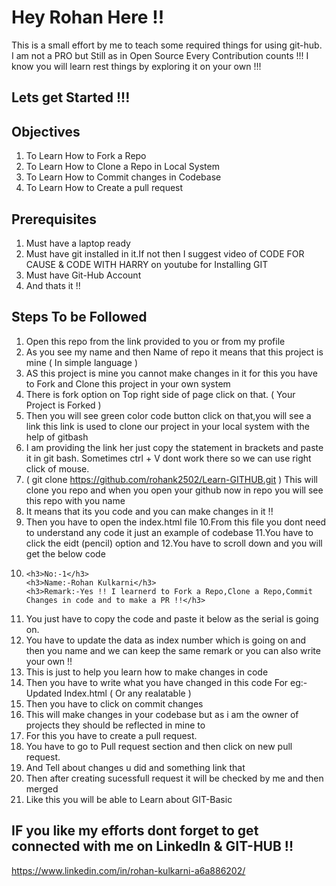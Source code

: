 # Hey Rohan Here !!
  This is a small effort by me to teach some required things for using git-hub.
  I am not a PRO but Still as in Open Source Every Contribution counts !!!
  I know you will learn rest things by exploring it on your own !!!
## Lets get Started !!!

## Objectives 
1. To Learn How to Fork a Repo 
2. To Learn How to  Clone a Repo in Local System 
3. To Learn How to Commit changes in Codebase 
4. To Learn How to Create a pull request 

## Prerequisites 
1. Must have a laptop ready
2. Must have git installed in it.If not then I suggest video of CODE FOR CAUSE & CODE WITH HARRY on youtube  for Installing GIT
3. Must have Git-Hub Account 
4. And thats it !!

## Steps To be Followed 
1. Open this repo from the link provided to you or from my profile 
2. As you see my name and then Name of repo it means that this project is mine ( In simple language )
3. AS this project is mine you  cannot make changes in it for this you have to Fork and Clone this project in your own system 
4. There is fork option on Top right side of page click on that. ( Your Project is Forked )
5. Then you will see green color code button click on that,you will see a link this link is used to clone our project in your local system with the help of gitbash
6. I am providing the link her just copy the statement in brackets and paste it in git bash. Sometimes ctrl + V dont work there  so we can use right click of mouse.
7. ( git clone https://github.com/rohank2502/Learn-GITHUB.git ) This will clone you repo and when you open your github now in repo you will see this repo with you name 
8. It means that its you code and you can make changes in it !!
9. Then you have  to open the index.html file 
10.From this file you dont need to understand any code it just an example of codebase
11.You have to click the eidt (pencil) option and 
12.You have  to scroll down and you will get the below code 
13. 
        <h3>No:-1</h3>
        <h3>Name:-Rohan Kulkarni</h3> 
        <h3>Remark:-Yes !! I learnerd to Fork a Repo,Clone a Repo,Commit Changes in code and to make a PR !!</h3>
 13. You just have to copy the code and paste it below as the serial is going on.
 14. You have to update the data as index number which is going on and then you name and we can keep the same remark or you can also write your own !!
 15. This is just to help you learn how to make changes in code 
 16. Then you have to write what you have changed in this code For eg:- Updated Index.html ( Or any realatable )
 17. Then you have to click on commit changes 
 18. This will make changes in your codebase but as i am the owner of projects they should be reflected in mine to 
 19. For this you have to create a pull request.
 20. You have to go to Pull request section and then click on new pull request. 
 21. And Tell about changes u did and something link that 
 22. Then after creating sucessfull request it will be checked by me and then merged
 23. Like this you will be able to  Learn about GIT-Basic 
 
 ## IF you like my efforts dont forget to get connected with me on LinkedIn & GIT-HUB !!
 https://www.linkedin.com/in/rohan-kulkarni-a6a886202/

    
    
